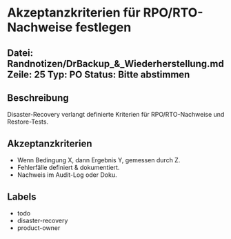# Akzeptanzkriterien für RPO/RTO-Nachweise festlegen
Datei: Randnotizen/DrBackup_&_Wiederherstellung.md
Zeile: 25
Typ: PO
Status: Bitte abstimmen
---

## Beschreibung
Disaster-Recovery verlangt definierte Kriterien für RPO/RTO-Nachweise und Restore-Tests.

## Akzeptanzkriterien
- Wenn Bedingung X, dann Ergebnis Y, gemessen durch Z.
- Fehlerfälle definiert & dokumentiert.
- Nachweis im Audit-Log oder Doku.

## Labels
- todo
- disaster-recovery
- product-owner
